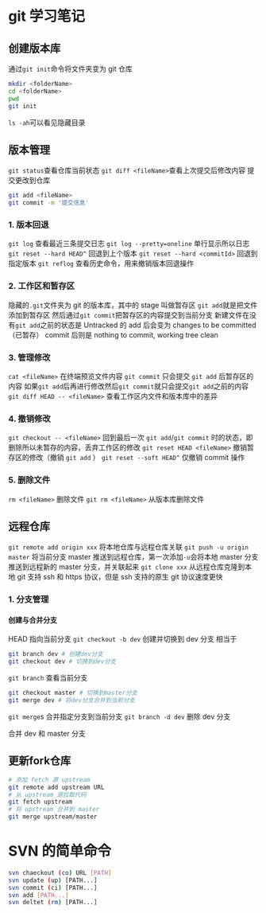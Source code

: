 # git 学习笔记

## 创建版本库

通过`git init`命令将文件夹变为 git 仓库

```bash
mkdir <folderName>
cd <folderName>
pwd
git init
```

`ls -ah`可以看见隐藏目录

## 版本管理

`git status`查看仓库当前状态
`git diff <fileName>`查看上次提交后修改内容
提交更改到仓库

```bash
git add <fileName>
git commit -m '提交信息'
```

### 1. 版本回退

`git log` 查看最近三条提交日志
`git log --pretty=oneline` 单行显示所以日志
`git reset --hard HEAD^` 回退到上个版本
`git reset --hard <commitId>` 回退到指定版本
`git reflog` 查看历史命令，用来撤销版本回退操作

### 2. 工作区和暂存区

隐藏的`.git`文件夹为 git 的版本库，其中的 stage 叫做暂存区
`git add`就是把文件添加到暂存区
然后通过`git commit`把暂存区的内容提交到当前分支
新建文件在没有`git add`之前的状态是 Untracked 的
add 后会变为 changes to be committed（已暂存）
commit 后则是 nothing to commit, working tree clean

### 3. 管理修改

`cat <fileName>` 在终端预览文件内容
`git commit` 只会提交 `git add` 后暂存区的内容
如果`git add`后再进行修改然后`git commit`就只会提交`git add`之前的内容
`git diff HEAD -- <fileName>` 查看工作区内文件和版本库中的差异

### 4. 撤销修改

`git checkout -- <fileName>` 回到最后一次 `git add`/`git commit` 时的状态，即删除所以未暂存的内容，丢弃工作区的修改
`git reset HEAD <fileName>` 撤销暂存区的修改（撤销 `git add` ）
`git reset --soft HEAD^` 仅撤销 commit 操作

### 5. 删除文件

`rm <fileName>` 删除文件
`git rm <fileName>` 从版本库删除文件

## 远程仓库

`git remote add origin xxx` 将本地仓库与远程仓库关联
`git push -u origin master` 将当前分支 master 推送到远程仓库，第一次添加`-u`会将本地 master 分支推送到远程新的 master 分支，并关联起来
`git clone xxx` 从远程仓库克隆到本地
git 支持 ssh 和 https 协议，但是 ssh 支持的原生 git 协议速度更快

### 1. 分支管理

#### 创建与合并分支

HEAD 指向当前分支
`git checkout -b dev` 创建并切换到 dev 分支
相当于

```bash
git branch dev # 创建dev分支
git checkout dev # 切换到dev分支
```

`git branch` 查看当前分支

```bash
git checkout master # 切换到master分支
git merge dev # 将dev分支合并到当前分支
```

`git merge`s 合并指定分支到当前分支
`git branch -d dev` 删除 dev 分支

合并 dev 和 master 分支

## 更新fork仓库
```bash
# 添加 fetch 源 upstream
git remote add upstream URL
# 从 upstream 源拉取代码
git fetch upstream
# 将 upstream 合并到 master
git merge upstream/master
```

# SVN 的简单命令

```bash
svn chaeckout (co) URL [PATH]
svn update (up) [PATH...]
svn commit (ci) [PATH...]
svn add [PATH...]
svn deltet (rm) [PATH...]
```